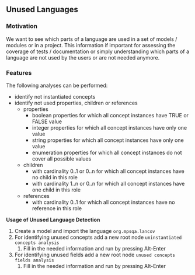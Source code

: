 ## Unused Languages

### Motivation
We want to see which parts of a language are used in a set of models / modules or in a project.
This information if important for assessing the coverage of tests / documentation or simply 
understanding which parts of a language are not used by the users or are not needed anymore.

### Features
The following analyses can be performed:
- identify not instantiated concepts
- identify not used properties, children or references
  - properties                                                                                                      
     - boolean properties for which all concept instances have TRUE or FALSE value                                  
     - integer properties for which all concept instances have only one value                                       
     - string properties for which all concept instances have only one value                                        
     - enumeration properties for which all concept instances do not cover all possible values                      
  - children                                                                                                        
     - with cardinality 0..1 or 0..n for which all concept instances have no child in this role                     
     - with cardinality 1..n or 0..n for which all concept instances have one child in this role                    
  - references                                                                                                      
     - with cardinality 0..1 for which all concept instances have no reference in this role                         


**Usage of Unused Language Detection**
1. Create a model and import the language ```org.mpsqa.lancov``` 
2. For identifying unused concepts add a new root node ```uninstantiated concepts analysis``` 
   1. Fill in the needed information and run by pressing Alt-Enter
3. For identifying unused fields add a new root node ```unused concepts fields analysis``` 
   1. Fill in the needed information and run by pressing Alt-Enter

